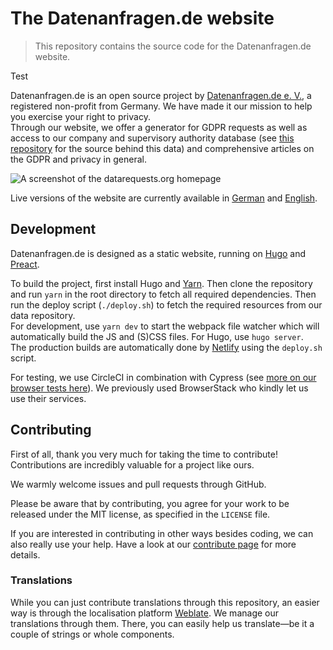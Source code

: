 # The Datenanfragen.de website

> This repository contains the source code for the Datenanfragen.de website.

Test

Datenanfragen.de is an open source project by [Datenanfragen.de e.&nbsp;V.](https://www.datarequests.org/verein), a registered non-profit from Germany. We have made it our mission to help you exercise your right to privacy.  
Through our website, we offer a generator for GDPR requests as well as access to our company and supervisory authority database (see [this repository](https://github.com/datenanfragen/data/) for the source behind this data) and comprehensive articles on the GDPR and privacy in general.

![A screenshot of the datarequests.org homepage](https://static.dacdn.de/other/screenshot-datarequests-home.png)

Live versions of the website are currently available in [German](https://www.datenanfragen.de) and [English](https://www.datarequests.org).

## Development

Datenanfragen.de is designed as a static website, running on [Hugo](https://gohugo.io/) and [Preact](https://preactjs.com/).

To build the project, first install Hugo and [Yarn](https://yarnpkg.com). Then clone the repository and run `yarn` in the root directory to fetch all required dependencies. Then run the deploy script (`./deploy.sh`) to fetch the required resources from our data repository.  
For development, use `yarn dev` to start the webpack file watcher which will automatically build the JS and (S)CSS files. For Hugo, use `hugo server`.  
The production builds are automatically done by [Netlify](https://www.netlify.com/) using the `deploy.sh` script.

For testing, we use CircleCI in combination with Cypress (see [more on our browser tests here](/cypress/README.md)). We previously used BrowserStack who kindly let us use their services.

## Contributing

First of all, thank you very much for taking the time to contribute! Contributions are incredibly valuable for a project like ours.

We warmly welcome issues and pull requests through GitHub.

Please be aware that by contributing, you agree for your work to be released under the MIT license, as specified in the `LICENSE` file.

If you are interested in contributing in other ways besides coding, we can also really use your help. Have a look at our [contribute page](https://www.datarequests.org/contribute) for more details.

### Translations

While you can just contribute translations through this repository, an easier way is through the localisation platform [Weblate](https://hosted.weblate.org/engage/datenanfragen-de/). We manage our translations through them. There, you can easily help us translate—be it a couple of strings or whole components.

<!-- 
TODO:

* Outsource the part about contributions to a separate `CONTRIBUTING` once there is enough content to justify that.
-->
